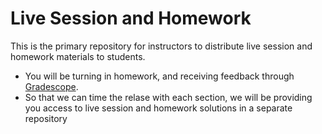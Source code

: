 # Live Session and Homework 

This is the primary repository for instructors to distribute live session and homework materials to students.

- You will be turning in homework, and receiving feedback through [Gradescope](http://gradescope.com/). 
- So that we can time the relase with each section, we will be providing you access to live session and homework solutions in a separate repository

